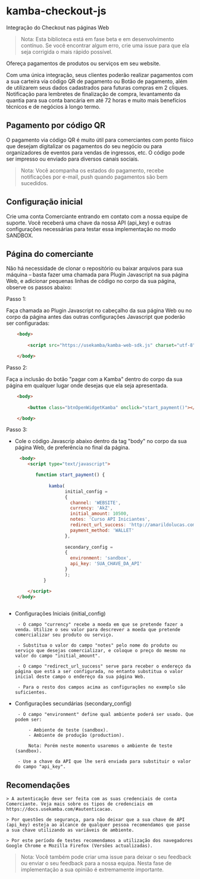 # kamba-checkout-js

Integração do Checkout nas páginas Web



> Nota: Esta biblioteca está em fase beta e em desenvolvimento contínuo. Se você encontrar algum erro, crie uma issue para que ela seja corrigida o mais rápido possível.

Ofereça pagamentos de produtos ou serviços em seu website.

Com uma única integração, seus clientes poderão realizar pagamentos com a sua carteira via código QR de pagamento ou Botão de pagamento, além de utilizarem seus dados cadastrados para futuras compras em 2 cliques. Notificação para lembretes de finalização de compra, levantamento da quantia para sua conta bancária em até 72 horas e muito mais benefícios técnicos e de negócios à longo termo.


## Pagamento por código QR

O pagamento via código QR é muito útil para comerciantes com ponto físico que desejam digitalizar os pagamentos do seu negócio ou para organizadores de eventos para vendas de ingressos, etc. O código pode ser impresso ou enviado para diversos canais sociais.

> Nota: Você acompanha os estados do pagamento, recebe notificações por e-mail, push quando pagamentos são bem sucedidos.


## Configuração inicial

Crie uma conta Comerciante entrando em contato com a nossa equipe de suporte. Você receberá uma chave da nossa API (api_key) e outras configurações necessárias para testar essa implementação no modo SANDBOX.


## Página do comerciante

Não há necessidade de clonar o repositório ou baixar arquivos para sua máquina – basta fazer uma chamada para Plugin Javascript na sua página Web, e adicionar pequenas linhas de código no corpo da sua página, observe os passos abaixo:

Passo 1:

Faça chamada ao Plugin Javascript no cabeçalho da sua página Web ou no corpo da página antes das outras configurações Javascript que poderão ser configuradas:

```html
	<body>     
	      
	    <script src="https://usekamba/kamba-web-sdk.js" charset="utf-8"></script>

	</body>
```
Passo 2:

Faça a inclusão do botão "pagar com a Kamba" dentro do corpo da sua página em qualquer lugar onde desejas que ela seja apresentada. 

```html
	<body>
		
    	<button class="btnOpenWidgetKamba" onclick="start_payment()"></button>

	</body>
```

Passo 3:

 - Cole o código Javascrip abaixo dentro da tag "body" no corpo da sua página Web, de preferência no final da página.

```html
	 <body>
	 	<script type="text/javascript">

	       function start_payment() {
	      
		        kamba(
		              initial_config =
		              { 
		                channel: 'WEBSITE',
		                currency: 'AkZ',
		                initial_amount: 10500,
		                notes: 'Curso API Iniciantes',
		                redirect_url_success: 'http://amarildolucas.com/curso/api-iniciantes',
		                payment_method: 'WALLET'
		              },
		             
		              secondary_config = 
		              {
		                environment: 'sandbox',
		                api_key: 'SUA_CHAVE_DA_API'
		              }
		              );
		      }

	    </script>
	</body>
	
```

 - Configurações Iniciais (initial_config)

 		- O campo "currency" recebe a moeda em que se pretende fazer a venda. Utilize o seu valor para descrever a moeda que pretende comercializar seu produto ou serviço.

		- Substitua o valor do campo "notes" pelo nome do produto ou serviço que desejas comercializar, e coloque o preço do mesmo no valor do campo "initial_amount".

		- O campo "redirect_url_success" serve para receber o endereço da página que está a ser configurada, no entanto substitua o valor inicial deste campo o endereço da sua página Web.

		- Para o resto dos campos acima as configurações no exemplo são suficientes.

 - Configurações secundárias (secondary_config)

		- O campo "environment" define qual ambiente poderá ser usado. Que podem ser:

		 	- Ambiente de teste (sandbox).
		 	- Ambiente de produção (production).

		 	Nota: Porém neste momento usaremos o ambiente de teste (sandbox).

		- Use a chave da API que lhe será enviada para substituir o valor do campo "api_key".


	
## Recomendações

	> A autenticação deve ser feita com as suas credenciais de conta Comerciante. Veja mais sobre os tipos de credenciais em https://docs.usekamba.com/#autenticacao.

	> Por questões de segurança, para não deixar que a sua chave de API (api_key) esteja ao alcance de qualquer pessoa recomendamos que passe a sua chave utilizando as variáveis de ambiente.

	> Por este período de testes recomendamos a utilização dos navegadores Google Chrome e Mozilla Firefox (Versões actualizadas).


> Nota: Você também pode criar uma issue para deixar o seu feedback ou enviar o seu feedback para a nossa equipa. Nesta fase de implementação a sua opinião é extremamente importante.